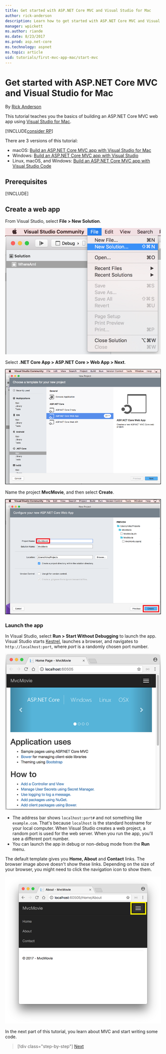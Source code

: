```yaml
---
title: Get started with ASP.NET Core MVC and Visual Studio for Mac
author: rick-anderson
description: Learn how to get started with ASP.NET Core MVC and Visual Studio
manager: wpickett
ms.author: riande
ms.date: 8/23/2017
ms.prod: asp.net-core
ms.technology: aspnet
ms.topic: article
uid: tutorials/first-mvc-app-mac/start-mvc
---
```

# Get started with ASP.NET Core MVC and Visual Studio for Mac

By [Rick Anderson](https://twitter.com/RickAndMSFT)

This tutorial teaches you the basics of building an ASP.NET Core MVC web app using [Visual Studio for Mac](https://www.visualstudio.com/vs/visual-studio-mac/). 

[!INCLUDE[consider RP](../../includes/razor.md)]

There are 3 versions of this tutorial:

* macOS: [Build an ASP.NET Core MVC app with Visual Studio for Mac](xref:tutorials/first-mvc-app-mac/start-mvc)
* Windows: [Build an ASP.NET Core MVC app with Visual Studio](xref:tutorials/first-mvc-app/start-mvc)
* Linux, macOS, and Windows: [Build an ASP.NET Core MVC app with Visual Studio Code](xref:tutorials/first-mvc-app-xplat/start-mvc)

## Prerequisites

[!INCLUDE[](~/includes/net-core-prereqs-macos.md)]

## Create a web app

From Visual Studio, select **File > New Solution**.

![macOS New solution](../first-web-api-mac/_static/sln.png)

Select **.NET Core App >  ASP.NET Core > Web App > Next**.

![macOS New project dialog](start-mvc/1.png)

Name the project **MvcMovie**, and then select **Create**.

![macOS New project dialog](start-mvc/2.png)

### Launch the app

In Visual Studio, select **Run > Start Without Debugging** to launch the app. Visual Studio starts [Kestrel](xref:fundamentals/servers/index#kestrel), launches a browser, and navigates to `http://localhost:port`, where *port* is a randomly chosen port number.

![Browser with new project](start-mvc/b1.png)

* The address bar shows `localhost:port#` and not something like `example.com`. That's because `localhost` is the standard hostname for your local computer. When Visual Studio creates a web project, a random port is used for the web server. When you run the app, you'll see a different port number.
* You can launch the app in debug or non-debug mode from the **Run** menu.

The default template gives you **Home, About** and **Contact** links. The browser image above doesn't show these links. Depending on the size of your browser, you might need to click the navigation icon to show them.

![Browser with New project](start-mvc/b2.png)

In the next part of this tutorial, you learn about MVC and start writing some code.

>[!div class="step-by-step"]
[Next](adding-controller.md)  
